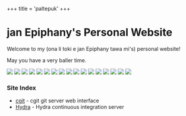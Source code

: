 +++
title = 'paltepuk'
+++

# jan Epiphany's Personal Website

Welcome to my (ona li toki e jan Epiphany tawa mi's) personal website!

May you have a very baller time.

[![](/buttons/landchad.net.gif)](https://landchad.net)
[![](/buttons/based.cooking.gif)](https://based.cooking)
[![](/buttons/gorescript.github.io.gif)](https://gorescript.github.io/classic/play)
[![](/buttons/gnu.org-emacs.gif)](https://www.gnu.org/software/emacs)
[![](/buttons/shmage.xyz.gif)](https://shmage.xyz)
[![](/buttons/geti2p.net.gif)](https://geti2p.net)
[![](/buttons/keepassxc.org.gif)](https://keepassxc.org)
[![](/buttons/librewolf.net.gif)](https://librewolf.net)
[![](/buttons/torproject.org.gif)](https://torproject.org)
[![](/buttons/gnu.org.gif)](https://gnu.org)
[![](/buttons/kde.org.gif)](https://kde.org)
[![](/buttons/ublockorigin.com.gif)](https://ublockorigin.com)
[![](/buttons/debian.org.gif)](https://debian.org)
[![](/buttons/cozynet.org.gif)](https://cozynet.org)
[![](/buttons/lain.angelic-trust.net.gif)](https://lain.angelic-trust.net)
[![](/buttons/nergen.net.gif)](https://nergen.net)
[![](/buttons/getimiskon.xyz.gif)](https://getimiskon.xyz)

### Site Index

- [cgit](/cgit) - cgit git server web interface
- [Hydra](/hydra) - Hydra continuous integration server
